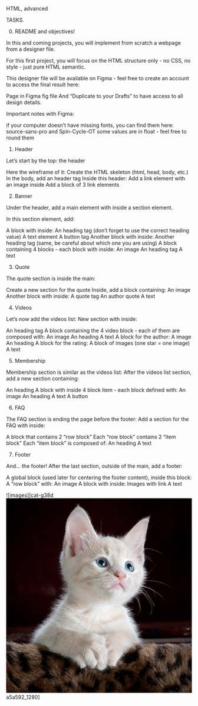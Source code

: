 HTML, advanced

TASKS.

0. README and objectives!

In this and coming projects, you will implement from scratch a webpage from a designer file.

For this first project, you will focus on the HTML structure only - no CSS, no style - just pure HTML semantic.

This designer file will be available on Figma - feel free to create an account to access the final result here:

Page in Figma
fig file
And “Duplicate to your Drafts” to have access to all design details.

Important notes with Figma:

if your computer doesn’t have missing fonts, you can find them here: source-sans-pro and Spin-Cycle-OT
some values are in float - feel free to round them

1. Header

Let’s start by the top: the header

Here the wireframe of it:
Create the HTML skeleton (html, head, body, etc.)
In the body, add an header tag
Inside this header:
Add a link element with an image inside
Add a block of 3 link elements

2. Banner

Under the header, add a main element with inside a section element.

In this section element, add:

A block with inside:
An heading tag (don’t forget to use the correct heading value)
A text element
A button tag
Another block with inside:
Another heading tag (same, be careful about which one you are using)
A block containing 4 blocks - each block with inside:
An image
An heading tag
A text

3. Quote

The quote section is inside the main:

Create a new section for the quote
Inside, add a block containing:
An image
Another block with inside:
A quote tag
An author quote
A text

4. Videos

Let’s now add the videos list:
New section with inside:

An heading tag
A block containing the 4 video block - each of them are composed with:
An image
An heading
A text
A block for the author:
A image
An heading
A block for the rating:
A block of images (one star = one image)
A text

5. Membership

Membership section is similar as the videos list:
After the videos list section, add a new section containing:

An heading
A block with inside 4 block item - each block defined with:
An image
An heading
A text
A button

6. FAQ

The FAQ section is ending the page before the footer:
Add a section for the FAQ with inside:

A block that contains 2 “row block”
Each “row block” contains 2 “item block”
Each “item block” is composed of:
An heading
A text

7. Footer

And… the footer!
After the last section, outside of the main, add a footer:

A global block (used later for centering the footer content), inside this block:
A “row block” with:
An image
A block with inside:
Images with link
A text

![images][cat-g38d![Alt text](cat-g38da5a592_1280.jpg)a5a592_1280]